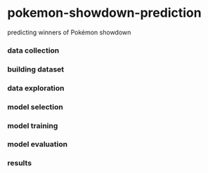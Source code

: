 # pokemon-showdown-prediction
predicting winners of Pokémon showdown 

### data collection

### building dataset

### data exploration

### model selection

### model training

### model evaluation

### results
